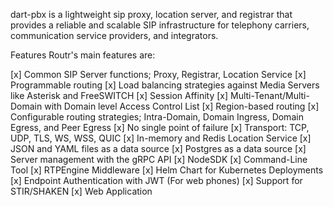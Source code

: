 dart-pbx is a lightweight sip proxy, location server, and registrar that provides a reliable and scalable SIP infrastructure for telephony carriers, communication service providers, and integrators.

Features
Routr's main features are:

[x] Common SIP Server functions; Proxy, Registrar, Location Service
[x] Programmable routing
[x] Load balancing strategies against Media Servers like Asterisk and FreeSWITCH
[x] Session Affinity
[x] Multi-Tenant/Multi-Domain with Domain level Access Control List
[x] Region-based routing
[x] Configurable routing strategies; Intra-Domain, Domain Ingress, Domain Egress, and Peer Egress
[x] No single point of failure
[x] Transport: TCP, UDP, TLS, WS, WSS, QUIC
[x] In-memory and Redis Location Service
[x] JSON and YAML files as a data source
[x] Postgres as a data source
[x] Server management with the gRPC API
[x] NodeSDK
[x] Command-Line Tool
[x] RTPEngine Middleware
[x] Helm Chart for Kubernetes Deployments
[x] Endpoint Authentication with JWT (For web phones)
[x] Support for STIR/SHAKEN
[x] Web Application
